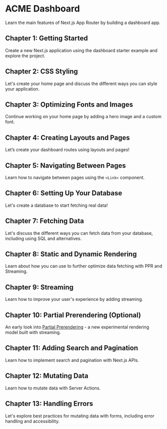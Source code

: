 # ACME Dashboard

Learn the main features of Next.js App Router by building a dashboard app.

## Chapter 1: Getting Started

Create a new Next.js application using the dashboard starter example and explore the project.

## Chapter 2: CSS Styling

Let's create your home page and discuss the different ways you can style your application.

## Chapter 3: Optimizing Fonts and Images

Continue working on your home page by adding a hero image and a custom font.

## Chapter 4: Creating Layouts and Pages

Let’s create your dashboard routes using layouts and pages!

## Chapter 5: Navigating Between Pages

Learn how to navigate between pages using the `<Link>` component.

## Chapter 6: Setting Up Your Database

Let's create a database to start fetching real data!

## Chapter 7: Fetching Data

Let's discuss the different ways you can fetch data from your database, including using SQL and alternatives.

## Chapter 8: Static and Dynamic Rendering

Learn about how you can use to further optimize data fetching with PPR and Streaming.

## Chapter 9: Streaming

Learn how to improve your user's experience by adding streaming.

## Chapter 10: Partial Prerendering (Optional)

An early look into [Partial Prerendering](https://vercel.com/blog/partial-prerendering-with-next-js-creating-a-new-default-rendering-model) - a new experimental rendering model built with streaming.

## Chapter 11: Adding Search and Pagination

Learn how to implement search and pagination with Next.js APIs.

## Chapter 12: Mutating Data

Learn how to mutate data with Server Actions.

## Chapter 13: Handling Errors

Let's explore best practices for mutating data with forms, including error handling and accessibility.
